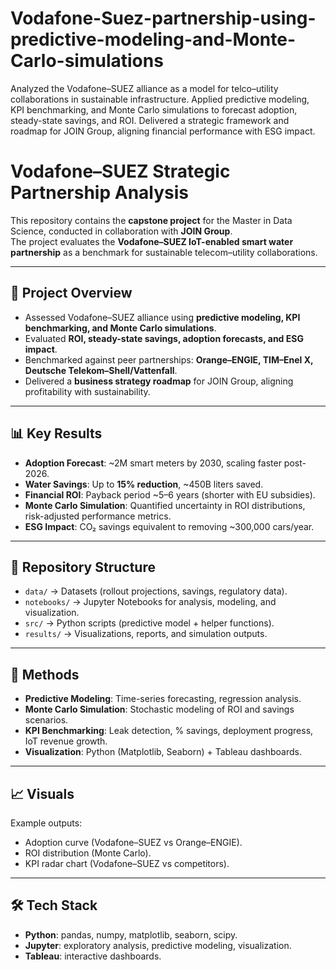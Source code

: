 # Vodafone-Suez-partnership-using-predictive-modeling-and-Monte-Carlo-simulations
Analyzed the Vodafone–SUEZ alliance as a model for telco–utility collaborations in sustainable infrastructure. Applied predictive modeling, KPI benchmarking, and Monte Carlo simulations to forecast adoption, steady-state savings, and ROI. Delivered a strategic framework and roadmap for JOIN Group, aligning financial performance with ESG impact.
# Vodafone–SUEZ Strategic Partnership Analysis

This repository contains the **capstone project** for the Master in Data Science, conducted in collaboration with **JOIN Group**.  
The project evaluates the **Vodafone–SUEZ IoT-enabled smart water partnership** as a benchmark for sustainable telecom–utility collaborations.

---

## 🚀 Project Overview
- Assessed Vodafone–SUEZ alliance using **predictive modeling, KPI benchmarking, and Monte Carlo simulations**.
- Evaluated **ROI, steady-state savings, adoption forecasts, and ESG impact**.
- Benchmarked against peer partnerships: **Orange–ENGIE, TIM–Enel X, Deutsche Telekom–Shell/Vattenfall**.
- Delivered a **business strategy roadmap** for JOIN Group, aligning profitability with sustainability.

---

## 📊 Key Results
- **Adoption Forecast**: ~2M smart meters by 2030, scaling faster post-2026.
- **Water Savings**: Up to **15% reduction**, ~450B liters saved.
- **Financial ROI**: Payback period ~5–6 years (shorter with EU subsidies).
- **Monte Carlo Simulation**: Quantified uncertainty in ROI distributions, risk-adjusted performance metrics.
- **ESG Impact**: CO₂ savings equivalent to removing ~300,000 cars/year.

---

## 📂 Repository Structure
- `data/` → Datasets (rollout projections, savings, regulatory data).  
- `notebooks/` → Jupyter Notebooks for analysis, modeling, and visualization.  
- `src/` → Python scripts (predictive model + helper functions).  
- `results/` → Visualizations, reports, and simulation outputs.  

---

## 🔧 Methods
- **Predictive Modeling**: Time-series forecasting, regression analysis.  
- **Monte Carlo Simulation**: Stochastic modeling of ROI and savings scenarios.  
- **KPI Benchmarking**: Leak detection, % savings, deployment progress, IoT revenue growth.  
- **Visualization**: Python (Matplotlib, Seaborn) + Tableau dashboards.  

---

## 📈 Visuals
Example outputs:
- Adoption curve (Vodafone–SUEZ vs Orange–ENGIE).  
- ROI distribution (Monte Carlo).  
- KPI radar chart (Vodafone–SUEZ vs competitors).  

---

## 🛠️ Tech Stack
- **Python**: pandas, numpy, matplotlib, seaborn, scipy.  
- **Jupyter**: exploratory analysis, predictive modeling, visualization.  
- **Tableau**: interactive dashboards.  


